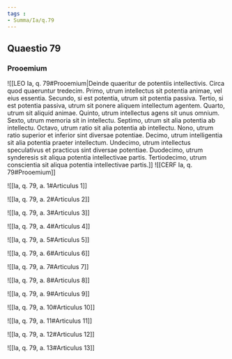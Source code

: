```yaml
---
tags : 
- Summa/Ia/q.79
---
```


## Quaestio 79

### Prooemium

![[LEO Ia, q. 79#Prooemium|Deinde quaeritur de potentiis intellectivis. Circa quod quaeruntur tredecim. Primo, utrum intellectus sit potentia animae, vel eius essentia. Secundo, si est potentia, utrum sit potentia passiva. Tertio, si est potentia passiva, utrum sit ponere aliquem intellectum agentem. Quarto, utrum sit aliquid animae. Quinto, utrum intellectus agens sit unus omnium. Sexto, utrum memoria sit in intellectu. Septimo, utrum sit alia potentia ab intellectu. Octavo, utrum ratio sit alia potentia ab intellectu. Nono, utrum ratio superior et inferior sint diversae potentiae. Decimo, utrum intelligentia sit alia potentia praeter intellectum. Undecimo, utrum intellectus speculativus et practicus sint diversae potentiae. Duodecimo, utrum synderesis sit aliqua potentia intellectivae partis. Tertiodecimo, utrum conscientia sit aliqua potentia intellectivae partis.]]
![[CERF Ia, q. 79#Prooemium]]

![[Ia, q. 79, a. 1#Articulus 1]]

![[Ia, q. 79, a. 2#Articulus 2]]

![[Ia, q. 79, a. 3#Articulus 3]]

![[Ia, q. 79, a. 4#Articulus 4]]

![[Ia, q. 79, a. 5#Articulus 5]]

![[Ia, q. 79, a. 6#Articulus 6]]

![[Ia, q. 79, a. 7#Articulus 7]]

![[Ia, q. 79, a. 8#Articulus 8]]

![[Ia, q. 79, a. 9#Articulus 9]]

![[Ia, q. 79, a. 10#Articulus 10]]

![[Ia, q. 79, a. 11#Articulus 11]]

![[Ia, q. 79, a. 12#Articulus 12]]

![[Ia, q. 79, a. 13#Articulus 13]]

